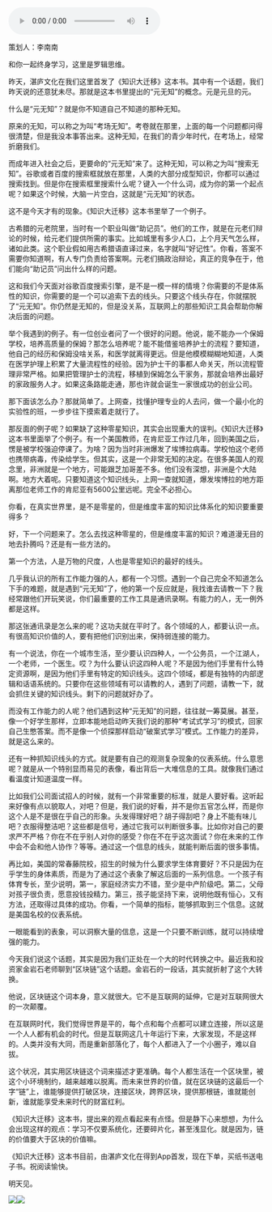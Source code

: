 <audio src="http://igetoss.cdn.igetget.com/mp3/201805/14/201805141107505949724392.mp3" controls="controls">您的浏览器不支持 audio 标签。</audio><p>策划人：李南南</p><p>和你一起终身学习，这里是罗辑思维。</p><p>昨天，湛庐文化在我们这里首发了《知识大迁移》这本书。其中有一个话题，我们昨天说的还意犹未尽。那就是这本书里提出的“元无知”的概念。元是元旦的元。</p><p>什么是“元无知”？就是你不知道自己不知道的那种无知。</p><p>原来的无知，可以称之为叫“考场无知”。考卷就在那里，上面的每一个问题都问得很清楚，但是我没本事答出来。这种无知，在我们的青少年时代，在考场上，经常折磨我们。</p><p>而成年进入社会之后，更要命的“元无知”来了。这种无知，可以称之为叫“搜索无知”。谷歌或者百度的搜索框就放在那里，人类的大部分成型知识，你都可以通过搜索找到。但是你在搜索框里搜索什么呢？键入一个什么词，成为你的第一个起点呢？如果这个时候，大脑一片空白，这就是“元无知”的状态。</p><p>这不是今天才有的现象。《知识大迁移》这本书里举了一个例子。</p><p>古希腊的元老院里，当时有一个职业叫做“助记员”。他们的工作，就是在元老们辩论的时候，给元老们提供所需的事实。比如城里有多少人口，上个月天气怎么样，诸如此类。这个职业假如用古希腊语直译过来，名字就叫“好记性”。你看，答案不需要你知道啊，有人专门负责给答案啊。元老们搞政治辩论，真正的竞争在于，他们能向“助记员”问出什么样的问题。</p><p>这和我们今天面对谷歌百度搜索引擎，是不是一模一样的情境？你需要的不是体系性的知识，你需要的是一个可以追索下去的线头。只要这个线头存在，你就摆脱了“元无知”。你仍然是无知的，但是没关系，互联网上的那些知识工具会帮助你解决后面的问题。</p><p>举个我遇到的例子。有一位创业者问了一个很好的问题。他说，能不能办一个保姆学校，培养高质量的保姆？那怎么培养呢？能不能借鉴培养护士的流程？要知道，他自己的经历和保姆没啥关系，和医学就离得更远。但是他模模糊糊地知道，人类在医学护理上积累了大量流程性的经验。因为护士干的事都人命关天，所以流程管理非常严格。如果把管理护士的流程，移植到保姆怎么干家务，那就会培养出最好的家政服务人才。如果这条路能走通，那也许就会诞生一家很成功的创业公司。</p><p>那下面该怎么办？那就简单了。上网查，找懂护理专业的人去问，做一个最小化的实验性的班，一步步往下摸索着走就行了。</p><p>那反面的例子呢？如果缺了这种零星知识，其实会出现重大的误判。《知识大迁移》这本书里面举了个例子。有一个美国教师，在肯尼亚工作过几年，回到美国之后，愣是被学校强迫停课了。为啥？因为当时非洲爆发了埃博拉病毒。学校怕这个老师也携带病毒，传染给学生。但其实，这是一个非常无知的决定。在很多美国人的观念里，非洲就是一个地方，可能跟芝加哥差不多。他们没有深想，非洲是个大陆啊。地方大着呢。只要知道这个知识线头，上网一查就知道，爆发埃博拉的地方距离那位老师工作的肯尼亚有5600公里远呢。完全不必担心。</p><p>你看，在真实世界里，是不是零星的，但是维度丰富的知识比体系化的知识要重要得多？</p><p>好，下一个问题来了。怎么去找这种零星的，但是维度丰富的知识？难道漫无目的地去扑腾吗？还是有一些方法的。</p><p>第一个方法，人是万物的尺度，人也是零星知识的最好的线头。</p><p>几乎我认识的所有工作能力强的人，都有一个习惯。遇到一个自己完全不知道怎么下手的难题，就是遇到“元无知”了，他的第一个反应就是，我找谁去请教一下？我经常跟他们开玩笑说，你们最重要的工作工具是通讯录啊。有能力的人，无一例外都是这样。</p><p>那这张通讯录是怎么来的呢？这功夫就在平时了。各个领域的人，都要认识一点。有很高知识价值的人，要有把他们识别出来，保持弱连接的能力。</p><p>有一个说法，你在一个城市生活，至少要认识四种人，一个公务员，一个江湖人，一个老师，一个医生。哎？为什么要认识这四种人呢？不是因为他们手里有什么特定资源啊，是因为他们手里有特定的知识线头。这四个领域，都是有独特的内部逻辑和话语系统的。只要你在这些领域有可以请教的人，遇到了问题，请教一下，就会抓住关键的知识线头。剩下的问题就好办了。</p><p>而没有工作能力的人呢？他们遇到这种“元无知”的问题，往往就一筹莫展。甚至，像一个好学生那样，立即本能地启动昨天我们说的那种“考试式学习”的模式，回家自己生憋答案。而不是像一个侦探那样启动“破案式学习”模式。工作能力的差异，就是这么来的。</p><p>还有一种抓知识线头的方式。就是要有自己的观测复杂现象的仪表系统。什么意思呢？就是从一个特别显而易见的表像，看出背后一大堆信息的工具。就像我们通过看温度计知道温度一样。</p><p>比如我们公司面试招人的时候，就有一个非常重要的标准，就是人要好看。这听起来好像有点以貌取人，对吧？但是，我们说的好看，并不是你五官怎么样，而是你这个人是不是很在乎自己的形象。头发得理好吧？胡子得刮吧？身上不能有味儿吧？衣服得整洁吧？这些都是信号，通过它我可以判断很多事。比如你对自己的要求严不严格？你在不在乎别人对你的感受？你在不在乎这次面试？你在未来的工作中会不会和他人协作？等等。通过这一个信息的线头，就能判断后面的很多事情。</p><p>再比如，美国的常春藤院校，招生的时候为什么要求学生体育要好？不只是因为在乎学生的身体素质，而是为了通过这个表象了解这后面的一系列信息。一个孩子有体育专长，至少说明，第一，家庭经济实力不错，至少是中产阶级吧。第二，父母对孩子很负责，愿意投钱投精力。第三，孩子能坚持下来，说明他既有恒心，又有方法，还取得过具体的成功。你看，一个简单的指标，能够抓取到三个信息。这就是美国名校的仪表系统。</p><p>一眼能看到的表象，可以洞察大量的信息，这是一个只要不断训练，就可以持续增强的能力。</p><p>今天我们说这个话题，其实是因为我们正处在一个大的时代转换之中。最近我和投资家金岩石老师聊到“区块链”这个话题。金岩石的一段话，其实就折射了这个大转换。</p><p>他说，区块链这个词本身，意义就很大。它不是互联网的延伸，它是对互联网很大的一次颠覆。</p><p>在互联网时代，我们觉得世界是平的，每个点和每个点都可以建立连接，所以这是一个人人都有机会的时代。但是互联网这几十年运行下来，大家发现，不是这样的。人类并没有大同，而是重新部落化了，每个人都进入了一个小圈子，难以自拔。</p><p>这个状况，其实用区块链这个词来描述才更准确。每个人都生活在一个区块里，被这个小环境制约，越来越难以脱离。而未来世界的价值，就在区块链的这最后一个字“链”上，谁能够提供打破区块，连接区块，跨界区块，提供那根链，谁就能创新，谁就能享受未来时代的财富红利。</p><p>《知识大迁移》这本书，提出来的观点看起来有点怪。但是静下心来想想，为什么会出现这样的观点：学习不仅要系统化，还要碎片化，甚至浅显化。就是因为，链的价值要大于区块的价值嘛。</p><p>《知识大迁移》这本书目前，由湛庐文化在得到App首发，现在下单，买纸书送电子书。祝阅读愉快。</p><p>明天见。</p><img src="https://piccdn.igetget.com/img/201805/14/201805141110442807837459.jpg" /><img src="https://piccdn.igetget.com/img/201805/14/201805141110494433192632.jpg" />